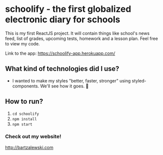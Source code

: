 # schoolify - the first globalized electronic diary for schools

This is my first ReactJS project. It will contain things like school's news feed, list of grades, upcoming tests, homework and a lesson plan. Feel free to view my code.

Link to the app: https://schoolify-app.herokuapp.com/

## What kind of technologies did I use?

- I wanted to make my styles "better, faster, stronger" using styled-components. We'll see how it goes. 🤔

## How to run?

1. `cd schoolify`
2. `npm install`
3. `npm start`

### Check out my website!

http://bartzalewski.com
